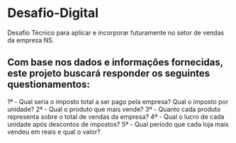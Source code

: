 # Desafio-Digital
Desafio Técnico para aplicar e incorporar futuramente no setor de vendas da empresa NS.

## Com base nos dados e informações fornecidas, este projeto buscará responder os seguintes questionamentos:

1ª - Qual seria o imposto total a ser pago pela empresa? Qual o imposto por unidade?
2ª - Qual o produto que mais vende?
3º - Quanto cada produto representa sobre o total de vendas da empresa?
4ª - Qual o lucro de cada unidade após descontos de impostos?
5ª - Qual período que cada loja mais vendeu em reais e qual o valor?
